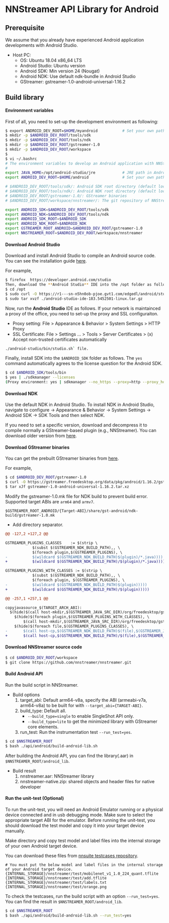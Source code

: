 # NNStreamer API Library for Android

## Prerequisite

We assume that you already have experienced Android application developments with Android Studio.

 * Host PC:
   * OS: Ubuntu 18.04 x86_64 LTS
   * Android Studio: Ubuntu version
   * Android SDK: Min version 24 (Nougat)
   * Android NDK: Use default ndk-bundle in Android Studio
   * GStreamer: gstreamer-1.0-android-universal-1.16.2

## Build library

#### Environment variables

First of all, you need to set-up the development environment as following:

```bash
$ export ANDROID_DEV_ROOT=$HOME/myandroid           # Set your own path (default location: $HOME/Android)
$ mkdir -p $ANDROID_DEV_ROOT/tools/sdk
$ mkdir -p $ANDROID_DEV_ROOT/tools/ndk
$ mkdir -p $ANDROID_DEV_ROOT/gstreamer-1.0
$ mkdir -p $ANDROID_DEV_ROOT/workspace
$
$ vi ~/.bashrc
# The environment variables to develop an Android application with NNStreamer
#
export JAVA_HOME=/opt/android-studio/jre            # JRE path in Android Studio
export ANDROID_DEV_ROOT=$HOME/android               # Set your own path (default location: "$HOME/Android".)

# $ANDROID_DEV_ROOT/tools/sdk/: Android SDK root directory (default location: $HOME/Android/Sdk)
# $ANDROID_DEV_ROOT/tools/ndk/: Android NDK root directory (default location: $HOME/Android/Sdk/ndk/<ndk-version>)
# $ANDROID_DEV_ROOT/gstreamer-1.0/: GStreamer binaries
# $ANDROID_DEV_ROOT/workspace/nnstreamer/: The git repository of NNStreamer

export ANDROID_SDK=$ANDROID_DEV_ROOT/tools/sdk
export ANDROID_NDK=$ANDROID_DEV_ROOT/tools/ndk
export ANDROID_SDK_ROOT=$ANDROID_SDK
export ANDROID_NDK_ROOT=$ANDROID_NDK
export GSTREAMER_ROOT_ANDROID=$ANDROID_DEV_ROOT/gstreamer-1.0
export NNSTREAMER_ROOT=$ANDROID_DEV_ROOT/workspace/nnstreamer
```

#### Download Android Studio

Download and install Android Studio to compile an Android source code.
You can see the installation guide [here](https://developer.android.com/studio/install).

For example,
```bash
$ firefox  https://developer.android.com/studio
Then, download the **Android Studio** IDE into the /opt folder as follows.
$ cd /opt
$ sudo curl -O https://r1---sn-n5hn0ob-pjoe.gvt1.com/edgedl/android/studio/ide-zips/3.6.3.0/android-studio-ide-192.6392135-linux.tar.gz
$ sudo tar xvzf ./android-studio-ide-183.5452501-linux.tar.gz
```

Now, run the **Android Studio** IDE as follows.
If your network is maintainced a proxy of the office, you need to set-up the proxy  and SSL configuraiton.
 * Proxy setting: File > Appearance & Behavior > System Settings > HTTP Proxy
 * SSL Certificate:  File > Settings ... > Tools > Server Certificates > (x) Accept non-trusted certificates automatically 
```bash
./android-studio/bin/studio.sh` file.
```
Finally, install SDK into the `$ANDROID_SDK` folder as follows.
The `yes` command automatically agrees to the license question for the Android SDK.
```bash
$ cd $ANDROID_SDK/tools/bin
$ yes | ./sdkmanager --licenses
(Proxy environment: yes | sdkmanager --no_https --proxy=http --proxy_host=10.112.1.184 --proxy_port=8080 --licenses)
```

#### Download NDK

Use the default NDK in Android Studio.
To install NDK in Android Studio, navigate to configure -> Appearance & Behavior -> System Settings -> Android SDK -> SDK Tools and then select NDK.

If you need to set a specific version, download and decompress it to compile normally a GStreamer-based plugin (e.g., NNStreamer).
You can download older version from [here](https://developer.android.com/ndk/downloads/older_releases.html).

#### Download GStreamer binaries

You can get the prebuilt GStreamer binaries from [here](https://gstreamer.freedesktop.org/data/pkg/android/).

For example,
```bash
$ cd $ANDROID_DEV_ROOT/gstreamer-1.0
$ curl -O https://gstreamer.freedesktop.org/data/pkg/android/1.16.2/gstreamer-1.0-android-universal-1.16.2.tar.xz
$ tar xJf gstreamer-1.0-android-universal-1.16.2.tar.xz
```

Modify the gstreamer-1.0.mk file for NDK build to prevent build error.
Supported target ABIs are `arm64` and `armv7`.

```
$GSTREAMER_ROOT_ANDROID/{Target-ABI}/share/gst-android/ndk-build/gstreamer-1.0.mk
```

- Add directory separator.

```diff
@@ -127,2 +127,2 @@

GSTREAMER_PLUGINS_CLASSES    := $(strip \
            $(subst $(GSTREAMER_NDK_BUILD_PATH),, \
            $(foreach plugin,$(GSTREAMER_PLUGINS), \
-           $(wildcard $(GSTREAMER_NDK_BUILD_PATH)$(plugin)/*.java))))
+           $(wildcard $(GSTREAMER_NDK_BUILD_PATH)/$(plugin)/*.java))))

GSTREAMER_PLUGINS_WITH_CLASSES := $(strip \
            $(subst $(GSTREAMER_NDK_BUILD_PATH),, \
            $(foreach plugin, $(GSTREAMER_PLUGINS), \
-           $(wildcard $(GSTREAMER_NDK_BUILD_PATH)$(plugin)))))
+           $(wildcard $(GSTREAMER_NDK_BUILD_PATH)/$(plugin)))))

@@ -257,1 +257,1 @@

copyjavasource_$(TARGET_ARCH_ABI):
  $(hide)$(call host-mkdir,$(GSTREAMER_JAVA_SRC_DIR)/org/freedesktop/gstreamer)
    $(hide)$(foreach plugin,$(GSTREAMER_PLUGINS_WITH_CLASSES), \
        $(call host-mkdir,$(GSTREAMER_JAVA_SRC_DIR)/org/freedesktop/gstreamer/$(plugin)) && ) echo Done mkdir
    $(hide)$(foreach file,$(GSTREAMER_PLUGINS_CLASSES), \
-       $(call host-cp,$(GSTREAMER_NDK_BUILD_PATH)$(file),$(GSTREAMER_JAVA_SRC_DIR)/org/freedesktop/gstreamer/$(file)) && ) echo Done cp
+       $(call host-cp,$(GSTREAMER_NDK_BUILD_PATH)/$(file),$(GSTREAMER_JAVA_SRC_DIR)/org/freedesktop/gstreamer/$(file)) && ) echo Done cp
```

#### Download NNStreamer source code

```bash
$ cd $ANDROID_DEV_ROOT/workspace
$ git clone https://github.com/nnstreamer/nnstreamer.git
```

#### Build Android API

Run the build script in NNStreamer.

- Build options
  1. target_abi: Default arm64-v8a, specify the ABI (armeabi-v7a, arm64-v8a) to be built for with `--target_abi={TARGET-ABI}`.
  2. build_type: Default all.
      - `--build_type=single` to enable SingleShot API only.
      - `--build_type=lite` to get the minimized library with GStreamer core elements.
  3. run_test: Run the instrumentation test `--run_test=yes`.

```bash
$ cd $NNSTREAMER_ROOT
$ bash ./api/android/build-android-lib.sh
```

After building the Android API, you can find the library(.aar) in `$NNSTREAMER_ROOT/android_lib`.
- Build result
  1. nnstreamer.aar: NNStreamer library
  2. nnstreamer-native.zip: shared objects and header files for native developer

#### Run the unit-test (Optional)

To run the unit-test, you will need an Android Emulator running or a physical device connected and in usb debugging mode.
Make sure to select the appropriate target ABI for the emulator.
Before running the unit-test, you should download the test model and copy it into your target device manually.

Make directory and copy test model and label files into the internal storage of your own Android target device.

You can download these files from [nnsuite testcases repository](https://github.com/nnsuite/testcases/tree/master/DeepLearningModels/tensorflow-lite/Mobilenet_v1_1.0_224_quant).

```
# You must put the below model and label files in the internal storage of your Android target device.
{INTERNAL_STORAGE}/nnstreamer/test/mobilenet_v1_1.0_224_quant.tflite
{INTERNAL_STORAGE}/nnstreamer/test/add.tflite
{INTERNAL_STORAGE}/nnstreamer/test/labels.txt
{INTERNAL_STORAGE}/nnstreamer/test/orange.png
```

To check the testcases, run the build script with an option ```--run_test=yes```.
You can find the result in ```$NNSTREAMER_ROOT/android_lib```.

```bash
$ cd $NNSTREAMER_ROOT
$ bash ./api/android/build-android-lib.sh --run_test=yes
```
